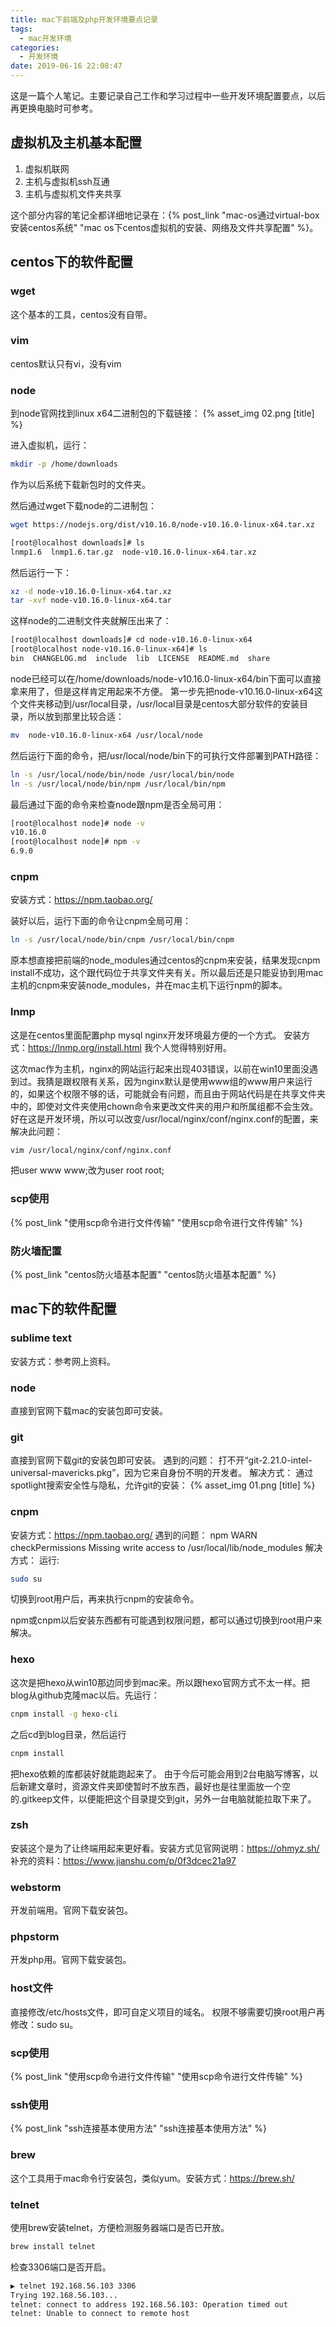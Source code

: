 ```yaml
---
title: mac下前端及php开发环境要点记录
tags:
  - mac开发环境
categories:
  - 开发环境
date: 2019-06-16 22:08:47
---
```



这是一篇个人笔记。主要记录自己工作和学习过程中一些开发环境配置要点，以后再更换电脑时可参考。
<!-- more -->

## 虚拟机及主机基本配置
1. 虚拟机联网
2. 主机与虚拟机ssh互通
3. 主机与虚拟机文件夹共享

这个部分内容的笔记全都详细地记录在：{% post_link "mac-os通过virtual-box安装centos系统" "mac os下centos虚拟机的安装、网络及文件共享配置" %}。

## centos下的软件配置
### wget
这个基本的工具，centos没有自带。

### vim
centos默认只有vi，没有vim

### node
到node官网找到linux x64二进制包的下载链接：
{% asset_img 02.png [title] %}

进入虚拟机，运行：
```bash
mkdir -p /home/downloads
```
作为以后系统下载新包时的文件夹。

然后通过wget下载node的二进制包：
```bash
wget https://nodejs.org/dist/v10.16.0/node-v10.16.0-linux-x64.tar.xz
```
```bash
[root@localhost downloads]# ls
lnmp1.6  lnmp1.6.tar.gz  node-v10.16.0-linux-x64.tar.xz
```

然后运行一下：
```bash
xz -d node-v10.16.0-linux-x64.tar.xz
tar -xvf node-v10.16.0-linux-x64.tar
```
这样node的二进制文件夹就解压出来了：
```bash
[root@localhost downloads]# cd node-v10.16.0-linux-x64
[root@localhost node-v10.16.0-linux-x64]# ls
bin  CHANGELOG.md  include  lib  LICENSE  README.md  share
```
node已经可以在/home/downloads/node-v10.16.0-linux-x64/bin下面可以直接拿来用了，但是这样肯定用起来不方便。
第一步先把node-v10.16.0-linux-x64这个文件夹移动到/usr/local目录，/usr/local目录是centos大部分软件的安装目录，所以放到那里比较合适：
```bash
mv  node-v10.16.0-linux-x64 /usr/local/node
```
然后运行下面的命令，把/usr/local/node/bin下的可执行文件部署到PATH路径：
```bash
ln -s /usr/local/node/bin/node /usr/local/bin/node 
ln -s /usr/local/node/bin/npm /usr/local/bin/npm 
```
最后通过下面的命令来检查node跟npm是否全局可用：
```bash
[root@localhost node]# node -v
v10.16.0
[root@localhost node]# npm -v
6.9.0
```

### cnpm
安装方式：https://npm.taobao.org/

装好以后，运行下面的命令让cnpm全局可用：
```bash
ln -s /usr/local/node/bin/cnpm /usr/local/bin/cnpm 
```

原本想直接把前端的node_modules通过centos的cnpm来安装，结果发现cnpm install不成功，这个跟代码位于共享文件夹有关。所以最后还是只能妥协到用mac主机的cnpm来安装node_modules，并在mac主机下运行npm的脚本。

### lnmp
这是在centos里面配置php mysql nginx开发环境最方便的一个方式。
安装方式：https://lnmp.org/install.html
我个人觉得特别好用。

这次mac作为主机，nginx的网站运行起来出现403错误，以前在win10里面没遇到过。我猜是跟权限有关系，因为nginx默认是使用www组的www用户来运行的，如果这个权限不够的话，可能就会有问题，而且由于网站代码是在共享文件夹中的，即使对文件夹使用chown命令来更改文件夹的用户和所属组都不会生效。好在这是开发环境，所以可以改变/usr/local/nginx/conf/nginx.conf的配置，来解决此问题：
```bash
vim /usr/local/nginx/conf/nginx.conf
```
把user www www;改为user root root;

### scp使用
{% post_link "使用scp命令进行文件传输" "使用scp命令进行文件传输" %}

### 防火墙配置
{% post_link "centos防火墙基本配置" "centos防火墙基本配置" %}

## mac下的软件配置
### sublime text
安装方式：参考网上资料。

### node
直接到官网下载mac的安装包即可安装。

### git
直接到官网下载git的安装包即可安装。
遇到的问题：
打不开“git-2.21.0-intel-universal-mavericks.pkg”，因为它来自身份不明的开发者。
解决方式：
通过spotlight搜索安全性与隐私，允许git的安装：
{% asset_img 01.png [title] %}

### cnpm
安装方式：https://npm.taobao.org/
遇到的问题：
npm WARN checkPermissions Missing write access to /usr/local/lib/node_modules
解决方式：
运行:
```bash
sudo su
```
切换到root用户后，再来执行cnpm的安装命令。

npm或cnpm以后安装东西都有可能遇到权限问题，都可以通过切换到root用户来解决。

### hexo
这次是把hexo从win10那边同步到mac来。所以跟hexo官网方式不太一样。把blog从github克隆mac以后。先运行：
```bash
cnpm install -g hexo-cli
```
之后cd到blog目录，然后运行
```bash
cnpm install
```
把hexo依赖的库都装好就能跑起来了。
由于今后可能会用到2台电脑写博客，以后新建文章时，资源文件夹即使暂时不放东西，最好也是往里面放一个空的.gitkeep文件，以便能把这个目录提交到git，另外一台电脑就能拉取下来了。

### zsh
安装这个是为了让终端用起来更好看。安装方式见官网说明：https://ohmyz.sh/
补充的资料：https://www.jianshu.com/p/0f3dcec21a97

### webstorm
开发前端用。官网下载安装包。

### phpstorm
开发php用。官网下载安装包。

### host文件
直接修改/etc/hosts文件，即可自定义项目的域名。
权限不够需要切换root用户再修改：sudo su。

### scp使用
{% post_link "使用scp命令进行文件传输" "使用scp命令进行文件传输" %}

### ssh使用
{% post_link "ssh连接基本使用方法" "ssh连接基本使用方法" %}

### brew
这个工具用于mac命令行安装包，类似yum。安装方式：https://brew.sh/

### telnet
使用brew安装telnet，方便检测服务器端口是否已开放。
```bash
brew install telnet
```
检查3306端口是否开启。
```bash
▶ telnet 192.168.56.103 3306
Trying 192.168.56.103...
telnet: connect to address 192.168.56.103: Operation timed out
telnet: Unable to connect to remote host
```


